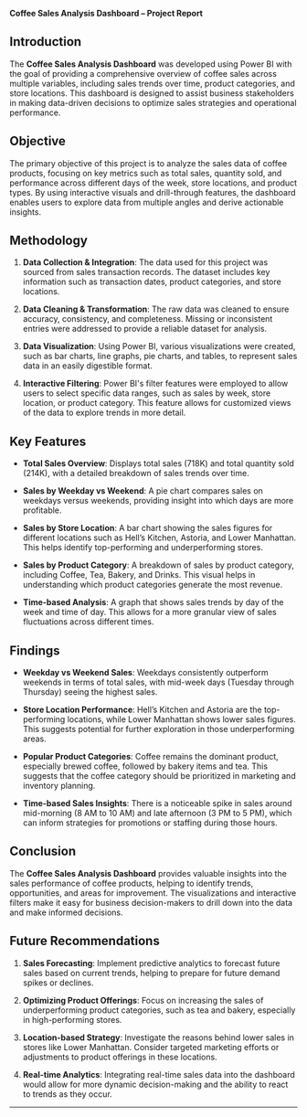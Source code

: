 **Coffee Sales Analysis Dashboard – Project Report**

## Introduction

The **Coffee Sales Analysis Dashboard** was developed using Power BI with the goal of providing a comprehensive overview of coffee sales across multiple variables, including sales trends over time, product categories, and store locations. This dashboard is designed to assist business stakeholders in making data-driven decisions to optimize sales strategies and operational performance.

## Objective

The primary objective of this project is to analyze the sales data of coffee products, focusing on key metrics such as total sales, quantity sold, and performance across different days of the week, store locations, and product types. By using interactive visuals and drill-through features, the dashboard enables users to explore data from multiple angles and derive actionable insights.

## Methodology

1. **Data Collection & Integration**: The data used for this project was sourced from sales transaction records. The dataset includes key information such as transaction dates, product categories, and store locations.

2. **Data Cleaning & Transformation**: The raw data was cleaned to ensure accuracy, consistency, and completeness. Missing or inconsistent entries were addressed to provide a reliable dataset for analysis.

3. **Data Visualization**: Using Power BI, various visualizations were created, such as bar charts, line graphs, pie charts, and tables, to represent sales data in an easily digestible format.

4. **Interactive Filtering**: Power BI's filter features were employed to allow users to select specific data ranges, such as sales by week, store location, or product category. This feature allows for customized views of the data to explore trends in more detail.

## Key Features

* **Total Sales Overview**: Displays total sales (718K) and total quantity sold (214K), with a detailed breakdown of sales trends over time.

* **Sales by Weekday vs Weekend**: A pie chart compares sales on weekdays versus weekends, providing insight into which days are more profitable.

* **Sales by Store Location**: A bar chart showing the sales figures for different locations such as Hell’s Kitchen, Astoria, and Lower Manhattan. This helps identify top-performing and underperforming stores.

* **Sales by Product Category**: A breakdown of sales by product category, including Coffee, Tea, Bakery, and Drinks. This visual helps in understanding which product categories generate the most revenue.

* **Time-based Analysis**: A graph that shows sales trends by day of the week and time of day. This allows for a more granular view of sales fluctuations across different times.

## Findings

* **Weekday vs Weekend Sales**: Weekdays consistently outperform weekends in terms of total sales, with mid-week days (Tuesday through Thursday) seeing the highest sales.

* **Store Location Performance**: Hell’s Kitchen and Astoria are the top-performing locations, while Lower Manhattan shows lower sales figures. This suggests potential for further exploration in those underperforming areas.

* **Popular Product Categories**: Coffee remains the dominant product, especially brewed coffee, followed by bakery items and tea. This suggests that the coffee category should be prioritized in marketing and inventory planning.

* **Time-based Sales Insights**: There is a noticeable spike in sales around mid-morning (8 AM to 10 AM) and late afternoon (3 PM to 5 PM), which can inform strategies for promotions or staffing during those hours.

## Conclusion

The **Coffee Sales Analysis Dashboard** provides valuable insights into the sales performance of coffee products, helping to identify trends, opportunities, and areas for improvement. The visualizations and interactive filters make it easy for business decision-makers to drill down into the data and make informed decisions.

## Future Recommendations

1. **Sales Forecasting**: Implement predictive analytics to forecast future sales based on current trends, helping to prepare for future demand spikes or declines.

2. **Optimizing Product Offerings**: Focus on increasing the sales of underperforming product categories, such as tea and bakery, especially in high-performing stores.

3. **Location-based Strategy**: Investigate the reasons behind lower sales in stores like Lower Manhattan. Consider targeted marketing efforts or adjustments to product offerings in these locations.

4. **Real-time Analytics**: Integrating real-time sales data into the dashboard would allow for more dynamic decision-making and the ability to react to trends as they occur.

---
